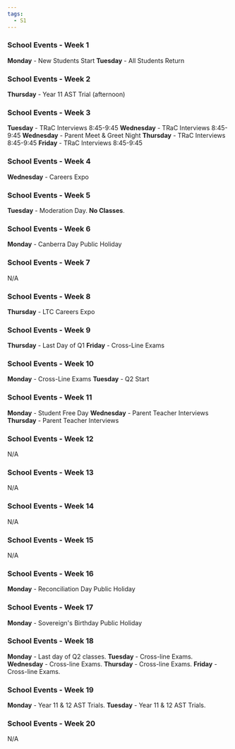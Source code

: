 ```yaml
---
tags:
  - S1
---
```

### School Events - Week 1
**Monday** - New Students Start
**Tuesday** - All Students Return

### School Events - Week 2

**Thursday** - Year 11 AST Trial (afternoon)

### School Events - Week 3

**Tuesday** - TRaC Interviews 8:45-9:45
**Wednesday** - TRaC Interviews 8:45-9:45
**Wednesday** - Parent Meet & Greet Night
**Thursday** - TRaC Interviews 8:45-9:45
**Friday** - TRaC Interviews 8:45-9:45

### School Events - Week 4

**Wednesday** - Careers Expo

### School Events - Week 5

**Tuesday** - Moderation Day. **No Classes**.

### School Events - Week 6

**Monday** - Canberra Day Public Holiday

### School Events - Week 7

N/A

### School Events - Week 8

**Thursday** - LTC Careers Expo

### School Events - Week 9
**Thursday** - Last Day of Q1
**Friday** - Cross-Line Exams

### School Events - Week 10

**Monday** - Cross-Line Exams
**Tuesday** - Q2 Start

### School Events - Week 11

**Monday** - Student Free Day
**Wednesday** - Parent Teacher Interviews
**Thursday** - Parent Teacher Interviews

### School Events - Week 12

N/A

### School Events - Week 13

N/A

### School Events - Week 14

N/A

### School Events - Week 15

N/A

### School Events - Week 16

**Monday** - Reconciliation Day Public Holiday

### School Events - Week 17

**Monday** - Sovereign's Birthday Public Holiday

### School Events - Week 18

**Monday** - Last day of Q2 classes.
**Tuesday** - Cross-line Exams.
**Wednesday** - Cross-line Exams.
**Thursday** - Cross-line Exams.
**Friday** - Cross-line Exams.

### School Events - Week 19

**Monday** - Year 11 & 12 AST Trials.
**Tuesday** - Year 11 & 12 AST Trials.

### School Events - Week 20

N/A
